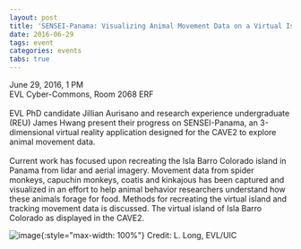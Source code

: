 ```yaml
---
layout: post
title: 'SENSEI-Panama: Visualizing Animal Movement Data on a Virtual Island in the CAVE2&trade;'
date: 2016-06-29
tags: event
categories: events
tabs: true
---
```


June 29, 2016, 1 PM<br>
EVL Cyber-Commons, Room 2068 ERF<br><br>
EVL PhD candidate Jillian Aurisano and research experience undergraduate (REU) James Hwang present their progress on SENSEI-Panama, an 3-dimensional virtual reality application designed for the CAVE2 to explore animal movement data.<br><br>
Current work has focused upon recreating the Isla Barro Colorado island in Panama from lidar and aerial imagery.  Movement data from spider monkeys, capuchin monkeys, coatis and kinkajous has been captured and visualized in an effort to help animal behavior researchers understand how these animals forage for food.  Methods for recreating the virtual island and tracking movement data is discussed.
The virtual island of Isla Barro Colorado as displayed in the CAVE2.

![image](https://www.evl.uic.edu/output/originals/sensei-panamacave2.png-srcw.jpg){:style="max-width: 100%"}
Credit: L. Long, EVL/UIC


